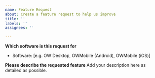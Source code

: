 ```yaml
---
name: Feature Request
about: Create a feature request to help us improve
title: ''
labels: ''
assignees: ''

---
```


**Which software is this request for**
 - Software: [e.g. OW Desktop, OWMobile (Android), OWMobile (iOS)]
 
 **Please describe the requested feature**
 Add your description here as detailed as possible.
